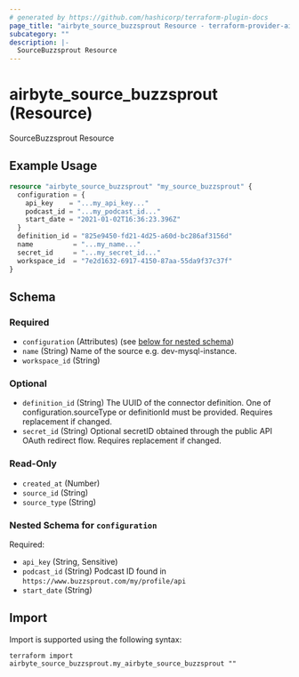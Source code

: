 ```yaml
---
# generated by https://github.com/hashicorp/terraform-plugin-docs
page_title: "airbyte_source_buzzsprout Resource - terraform-provider-airbyte"
subcategory: ""
description: |-
  SourceBuzzsprout Resource
---
```


# airbyte_source_buzzsprout (Resource)

SourceBuzzsprout Resource

## Example Usage

```terraform
resource "airbyte_source_buzzsprout" "my_source_buzzsprout" {
  configuration = {
    api_key    = "...my_api_key..."
    podcast_id = "...my_podcast_id..."
    start_date = "2021-01-02T16:36:23.396Z"
  }
  definition_id = "825e9450-fd21-4d25-a60d-bc286af3156d"
  name          = "...my_name..."
  secret_id     = "...my_secret_id..."
  workspace_id  = "7e2d1632-6917-4150-87aa-55da9f37c37f"
}
```

<!-- schema generated by tfplugindocs -->
## Schema

### Required

- `configuration` (Attributes) (see [below for nested schema](#nestedatt--configuration))
- `name` (String) Name of the source e.g. dev-mysql-instance.
- `workspace_id` (String)

### Optional

- `definition_id` (String) The UUID of the connector definition. One of configuration.sourceType or definitionId must be provided. Requires replacement if changed.
- `secret_id` (String) Optional secretID obtained through the public API OAuth redirect flow. Requires replacement if changed.

### Read-Only

- `created_at` (Number)
- `source_id` (String)
- `source_type` (String)

<a id="nestedatt--configuration"></a>
### Nested Schema for `configuration`

Required:

- `api_key` (String, Sensitive)
- `podcast_id` (String) Podcast ID found in `https://www.buzzsprout.com/my/profile/api`
- `start_date` (String)

## Import

Import is supported using the following syntax:

```shell
terraform import airbyte_source_buzzsprout.my_airbyte_source_buzzsprout ""
```
